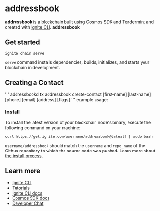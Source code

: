 # addressbook
**addressbook** is a blockchain built using Cosmos SDK and Tendermint and created with [Ignite CLI](https://ignite.com/cli).
**addressbook**

## Get started

```
ignite chain serve
```

`serve` command installs dependencies, builds, initializes, and starts your blockchain in development.

## Creating a Contact 
'''
addressbookd tx addressbook create-contact [first-name] [last-name] [phone] [email] [address] [flags]
'''
example usage: 

### Install
To install the latest version of your blockchain node's binary, execute the following command on your machine:

```
curl https://get.ignite.com/username/addressbook@latest! | sudo bash
```
`username/addressbook` should match the `username` and `repo_name` of the Github repository to which the source code was pushed. Learn more about [the install process](https://github.com/allinbits/starport-installer).

## Learn more

- [Ignite CLI](https://ignite.com/cli)
- [Tutorials](https://docs.ignite.com/guide)
- [Ignite CLI docs](https://docs.ignite.com)
- [Cosmos SDK docs](https://docs.cosmos.network)
- [Developer Chat](https://discord.gg/ignite)
